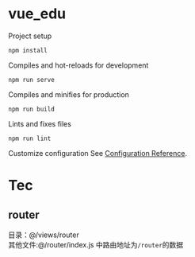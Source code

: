 # vue_edu
Project setup
```
npm install
```
Compiles and hot-reloads for development
```
npm run serve
```
Compiles and minifies for production
```
npm run build
```
 Lints and fixes files
```
npm run lint
```
Customize configuration
See [Configuration Reference](https://cli.vuejs.org/config/).

# Tec

## router 
目录：@/views/router  
其他文件:@/router/index.js 中路由地址为`/router`的数据 
